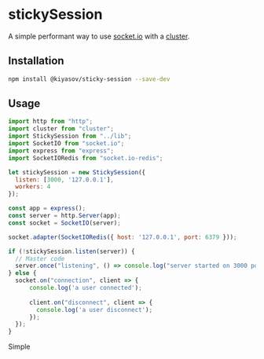 # stickySession

A simple performant way to use [socket.io](https://socket.io) with a [cluster](https://nodejs.org/docs/latest/api/cluster.html).

## Installation
```bash
npm install @kiyasov/sticky-session --save-dev
```

## Usage

```javascript
import http from "http";
import cluster from "cluster";
import StickySession from "../lib";
import SocketIO from "socket.io";
import express from "express";
import SocketIORedis from "socket.io-redis";

let stickySession = new StickySession({
  listen: [3000, '127.0.0.1'],
  workers: 4
});

const app = express();
const server = http.Server(app);
const socket = SocketIO(server);

socket.adapter(SocketIORedis({ host: '127.0.0.1', port: 6379 }));

if (!stickySession.listen(server)) {
  // Master code
  server.once("listening", () => console.log("server started on 3000 port"));
} else {
  socket.on("connection", client => {
      console.log('a user connected');
      
      client.on("disconnect", client => {
        console.log('a user disconnect');
      });
  });
}
```
Simple
